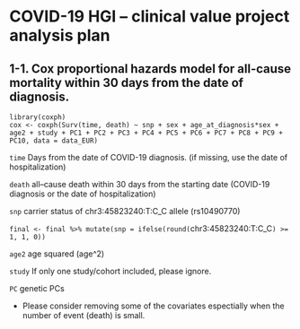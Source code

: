 # COVID-19 HGI – clinical value project analysis plan 

## 1-1.	Cox proportional hazards model for all-cause mortality within 30 days from the date of diagnosis.

```{r}
library(coxph)
cox <- coxph(Surv(time, death) ~ snp + sex + age_at_diagnosis*sex + age2 + study + PC1 + PC2 + PC3 + PC4 + PC5 + PC6 + PC7 + PC8 + PC9 + PC10, data = data_EUR)
```

`time` Days from the date of COVID-19 diagnosis. (if missing, use the date of hospitalization)

`death` all–cause death within 30 days from the starting date (COVID-19 diagnosis or the date of hospitalization)

`snp` carrier status of chr3:45823240:T:C_C allele (rs10490770)

`final <- final %>% mutate(snp = ifelse(round(`chr3:45823240:T:C_C`) >= 1, 1, 0))`

`age2` age squared (age^2)

`study` If only one study/cohort included, please ignore.

`PC` genetic PCs

* Please consider removing some of the covariates espectially when the number of event (death) is small.
